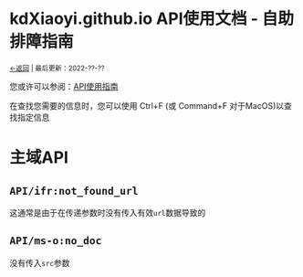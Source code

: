 # kdXiaoyi.github.io API使用文档 - 自助排障指南
<small><a href="/index">←返回</a> | 最后更新：2022-??-??</small><br>

您或许可以参阅：[API使用指南](https://kdxiaoyi.github.io/api/index.htm)

在查找您需要的信息时，您可以使用 Ctrl+F (或 Command+F 对于MacOS)以查找指定信息
# 主域API
## `API/ifr:not_found_url`
这通常是由于在传递参数时没有传入有效`url`数据导致的
## `API/ms-o:no_doc`
没有传入`src`参数